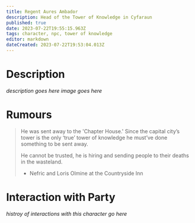 ```yaml
---
title: Regent Aures Ambador
description: Head of the Tower of Knowledge in Cyfaraun
published: true
date: 2023-07-22T19:55:15.963Z
tags: character, npc, tower of knowledge
editor: markdown
dateCreated: 2023-07-22T19:53:04.013Z
---
```


# Description
*description goes here*
*image goes here*

# Rumours
> He was sent away to the 'Chapter House.' Since the capital city’s tower is the only ‘true’ tower of knowledge he must’ve done something to be sent away.
>
> He cannot be trusted, he is hiring and sending people to their deaths in the wasteland. 
> - Nefric and Loris Olmine at the Countryside Inn



# Interaction with Party
*histroy of interactions with this character go here*